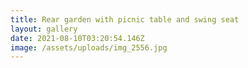 ```yaml
---
title: Rear garden with picnic table and swing seat
layout: gallery
date: 2021-08-10T03:20:54.146Z
image: /assets/uploads/img_2556.jpg
---
```

